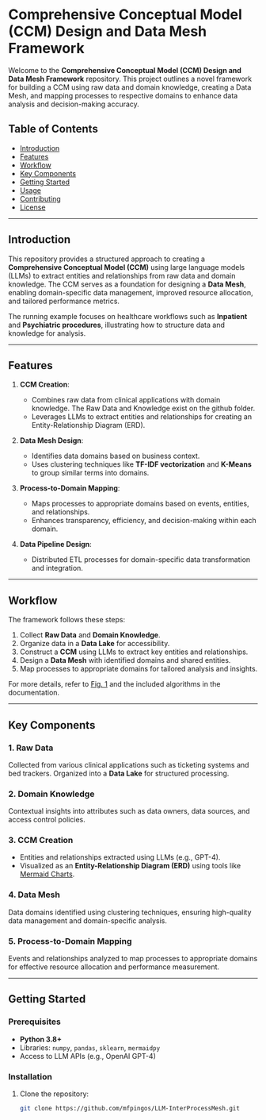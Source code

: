 # Comprehensive Conceptual Model (CCM) Design and Data Mesh Framework

Welcome to the **Comprehensive Conceptual Model (CCM) Design and Data Mesh Framework** repository. 
This project outlines a novel framework for building a CCM using raw data and domain knowledge, creating a Data Mesh, and mapping processes to respective domains
to enhance data analysis and decision-making accuracy.

## Table of Contents

- [Introduction](#introduction)
- [Features](#features)
- [Workflow](#workflow)
- [Key Components](#key-components)
- [Getting Started](#getting-started)
- [Usage](#usage)
- [Contributing](#contributing)
- [License](#license)

---

## Introduction

This repository provides a structured approach to creating a **Comprehensive Conceptual Model (CCM)** using large language models (LLMs) to extract entities and relationships from raw data and domain knowledge. 
The CCM serves as a foundation for designing a **Data Mesh**, enabling domain-specific data management, improved resource allocation, and tailored performance metrics.

The running example focuses on healthcare workflows such as **Inpatient** and **Psychiatric procedures**, illustrating how to structure data and knowledge for analysis.

---

## Features

1. **CCM Creation**:
   - Combines raw data from clinical applications with domain knowledge. The Raw Data and Knowledge exist on the github folder.
   - Leverages LLMs to extract entities and relationships for creating an Entity-Relationship Diagram (ERD).

2. **Data Mesh Design**:
   - Identifies data domains based on business context.
   - Uses clustering techniques like **TF-IDF vectorization** and **K-Means** to group similar terms into domains.

3. **Process-to-Domain Mapping**:
   - Maps processes to appropriate domains based on events, entities, and relationships.
   - Enhances transparency, efficiency, and decision-making within each domain.

4. **Data Pipeline Design**:
   - Distributed ETL processes for domain-specific data transformation and integration.

---

## Workflow

The framework follows these steps:

1. Collect **Raw Data** and **Domain Knowledge**.
2. Organize data in a **Data Lake** for accessibility.
3. Construct a **CCM** using LLMs to extract key entities and relationships.
4. Design a **Data Mesh** with identified domains and shared entities.
5. Map processes to appropriate domains for tailored analysis and insights.

For more details, refer to [Fig. 1](#) and the included algorithms in the documentation.

---

## Key Components

### 1. Raw Data
Collected from various clinical applications such as ticketing systems and bed trackers. Organized into a **Data Lake** for structured processing.

### 2. Domain Knowledge
Contextual insights into attributes such as data owners, data sources, and access control policies.

### 3. CCM Creation
- Entities and relationships extracted using LLMs (e.g., GPT-4).
- Visualized as an **Entity-Relationship Diagram (ERD)** using tools like [Mermaid Charts](https://www.mermaidchart.com/).

### 4. Data Mesh
Data domains identified using clustering techniques, ensuring high-quality data management and domain-specific analysis.

### 5. Process-to-Domain Mapping
Events and relationships analyzed to map processes to appropriate domains for effective resource allocation and performance measurement.

---

## Getting Started

### Prerequisites
- **Python 3.8+**
- Libraries: `numpy`, `pandas`, `sklearn`, `mermaidpy`
- Access to LLM APIs (e.g., OpenAI GPT-4)

### Installation
1. Clone the repository:
   ```bash
   git clone https://github.com/mfpingos/LLM-InterProcessMesh.git
